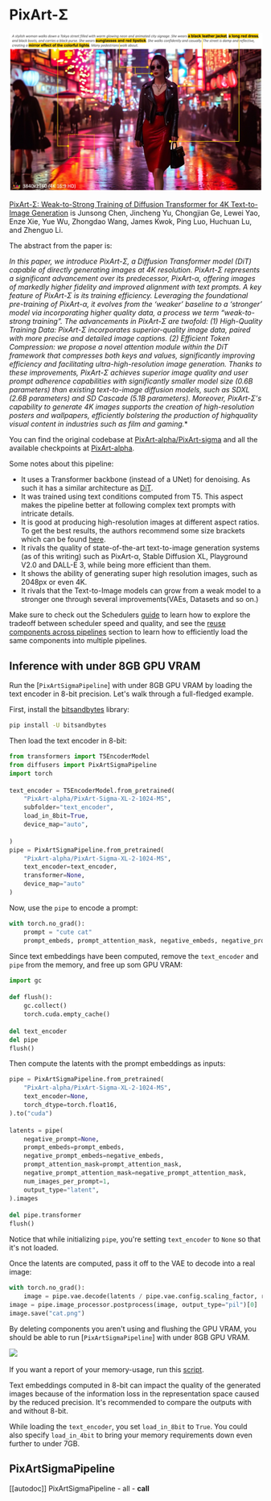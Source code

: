 <!--Copyright 2024 The HuggingFace Team. All rights reserved.

Licensed under the Apache License, Version 2.0 (the "License"); you may not use this file except in compliance with
the License. You may obtain a copy of the License at

http://www.apache.org/licenses/LICENSE-2.0

Unless required by applicable law or agreed to in writing, software distributed under the License is distributed on
an "AS IS" BASIS, WITHOUT WARRANTIES OR CONDITIONS OF ANY KIND, either express or implied. See the License for the
specific language governing permissions and limitations under the License.
-->

# PixArt-Σ

![](https://raw.githubusercontent.com/PixArt-alpha/PixArt-sigma-project/master/static/images/samples/others_webp/4K_image.webp)

[//]: # (![]&#40;https://huggingface.co/datasets/huggingface/documentation-images/resolve/main/diffusers/pixart/header_collage.png&#41;)

[PixArt-Σ: Weak-to-Strong Training of Diffusion Transformer for 4K Text-to-Image Generation](https://huggingface.co/papers/2403.04692) is Junsong Chen, Jincheng Yu, Chongjian Ge, Lewei Yao, Enze Xie, Yue Wu, Zhongdao Wang, James Kwok, Ping Luo, Huchuan Lu, and Zhenguo Li.

The abstract from the paper is:

*In this paper, we introduce PixArt-Σ, a Diffusion Transformer model (DiT) capable of directly generating images at 4K resolution. PixArt-Σ represents a significant advancement over its predecessor, PixArt-α, offering images of markedly higher fidelity and improved alignment with text prompts. A key feature of PixArt-Σ is its training efficiency. Leveraging the foundational pre-training of PixArt-α, it evolves from the ‘weaker’ baseline to a ‘stronger’ model via incorporating higher quality data, a process we term “weak-to-strong training”. The advancements in PixArt-Σ are twofold: (1) High-Quality Training Data: PixArt-Σ incorporates superior-quality image data, paired with more precise and detailed image captions. (2) Efficient Token Compression: we propose a novel attention module within the DiT framework that compresses both keys and values, significantly improving efficiency and facilitating ultra-high-resolution image generation. Thanks to these improvements, PixArt-Σ achieves superior image quality and user prompt adherence capabilities with significantly smaller model size (0.6B parameters) than existing text-to-image diffusion models, such as SDXL (2.6B parameters) and SD Cascade (5.1B parameters). Moreover, PixArt-Σ’s capability to generate 4K images supports the creation of high-resolution posters and wallpapers, efficiently bolstering the production of highquality visual content in industries such as film and gaming.**

You can find the original codebase at [PixArt-alpha/PixArt-sigma](https://github.com/PixArt-alpha/PixArt-sigma) and all the available checkpoints at [PixArt-alpha](https://huggingface.co/PixArt-alpha).

Some notes about this pipeline:

* It uses a Transformer backbone (instead of a UNet) for denoising. As such it has a similar architecture as [DiT](./dit).
* It was trained using text conditions computed from T5. This aspect makes the pipeline better at following complex text prompts with intricate details.
* It is good at producing high-resolution images at different aspect ratios. To get the best results, the authors recommend some size brackets which can be found [here](https://github.com/PixArt-alpha/PixArt-sigma/blob/master/diffusion/data/datasets/utils.py).
* It rivals the quality of state-of-the-art text-to-image generation systems (as of this writing) such as PixArt-α, Stable Diffusion XL, Playground V2.0 and DALL-E 3, while being more efficient than them.
* It shows the ability of generating super high resolution images, such as 2048px or even 4K.
* It rivals that the Text-to-Image models can grow from a weak model to a stronger one through several improvements(VAEs, Datasets and so on.)

<Tip>

Make sure to check out the Schedulers [guide](../../using-diffusers/schedulers.md) to learn how to explore the tradeoff between scheduler speed and quality, and see the [reuse components across pipelines](../../using-diffusers/loading.md#reuse-a-pipeline) section to learn how to efficiently load the same components into multiple pipelines.

</Tip>

## Inference with under 8GB GPU VRAM

Run the [`PixArtSigmaPipeline`] with under 8GB GPU VRAM by loading the text encoder in 8-bit precision. Let's walk through a full-fledged example. 

First, install the [bitsandbytes](https://github.com/TimDettmers/bitsandbytes) library:

```bash
pip install -U bitsandbytes
```

Then load the text encoder in 8-bit:

```python
from transformers import T5EncoderModel
from diffusers import PixArtSigmaPipeline
import torch

text_encoder = T5EncoderModel.from_pretrained(
    "PixArt-alpha/PixArt-Sigma-XL-2-1024-MS",
    subfolder="text_encoder",
    load_in_8bit=True,
    device_map="auto",

)
pipe = PixArtSigmaPipeline.from_pretrained(
    "PixArt-alpha/PixArt-Sigma-XL-2-1024-MS",
    text_encoder=text_encoder,
    transformer=None,
    device_map="auto"
)
```

Now, use the `pipe` to encode a prompt:

```python
with torch.no_grad():
    prompt = "cute cat"
    prompt_embeds, prompt_attention_mask, negative_embeds, negative_prompt_attention_mask = pipe.encode_prompt(prompt)
```

Since text embeddings have been computed, remove the `text_encoder` and `pipe` from the memory, and free up som GPU VRAM:

```python
import gc 

def flush():
    gc.collect()
    torch.cuda.empty_cache()

del text_encoder
del pipe
flush()
```

Then compute the latents with the prompt embeddings as inputs:

```python
pipe = PixArtSigmaPipeline.from_pretrained(
    "PixArt-alpha/PixArt-Sigma-XL-2-1024-MS",
    text_encoder=None,
    torch_dtype=torch.float16,
).to("cuda")

latents = pipe(
    negative_prompt=None, 
    prompt_embeds=prompt_embeds,
    negative_prompt_embeds=negative_embeds,
    prompt_attention_mask=prompt_attention_mask,
    negative_prompt_attention_mask=negative_prompt_attention_mask,
    num_images_per_prompt=1,
    output_type="latent",
).images

del pipe.transformer
flush()
```

<Tip>

Notice that while initializing `pipe`, you're setting `text_encoder` to `None` so that it's not loaded.

</Tip>

Once the latents are computed, pass it off to the VAE to decode into a real image:

```python
with torch.no_grad():
    image = pipe.vae.decode(latents / pipe.vae.config.scaling_factor, return_dict=False)[0]
image = pipe.image_processor.postprocess(image, output_type="pil")[0]
image.save("cat.png")
```

By deleting components you aren't using and flushing the GPU VRAM, you should be able to run [`PixArtSigmaPipeline`] with under 8GB GPU VRAM.

![](https://huggingface.co/datasets/huggingface/documentation-images/resolve/main/diffusers/pixart/8bits_cat.png)

If you want a report of your memory-usage, run this [script](https://gist.github.com/sayakpaul/3ae0f847001d342af27018a96f467e4e).

<Tip warning={true}>

Text embeddings computed in 8-bit can impact the quality of the generated images because of the information loss in the representation space caused by the reduced precision. It's recommended to compare the outputs with and without 8-bit.

</Tip>

While loading the `text_encoder`, you set `load_in_8bit` to `True`. You could also specify `load_in_4bit` to bring your memory requirements down even further to under 7GB.

## PixArtSigmaPipeline

[[autodoc]] PixArtSigmaPipeline
	- all
	- __call__
	